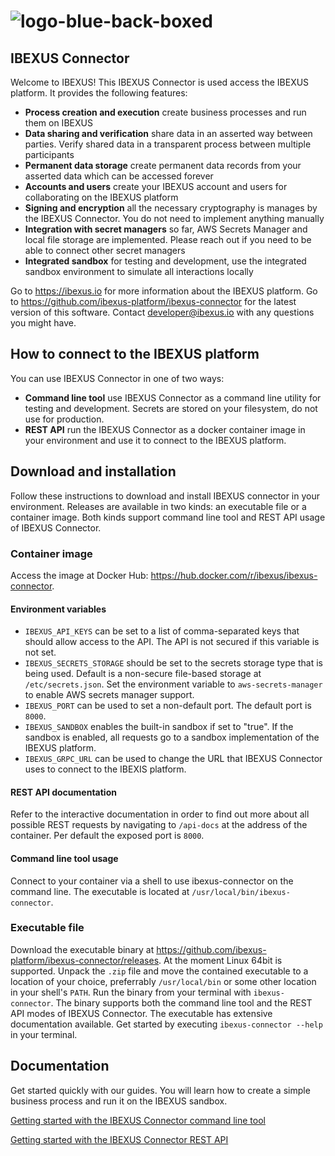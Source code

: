 # ![logo-blue-back-boxed](https://github.com/ibexus-platform/ibexus-connector/assets/67227/d64936b4-372b-4719-b841-2c839936ddb8)

## IBEXUS Connector

Welcome to IBEXUS! This IBEXUS Connector is used access the IBEXUS platform. It provides the following features:

- **Process creation and execution** create business processes and run them on IBEXUS
- **Data sharing and verification** share data in an asserted way between parties. Verify shared data in a transparent process between multiple participants
- **Permanent data storage** create permanent data records from your asserted data which can be accessed forever
- **Accounts and users** create your IBEXUS account and users for collaborating on the IBEXUS platform
- **Signing and encryption** all the necessary cryptography is manages by the IBEXUS Connector. You do not need to implement anything manually
- **Integration with secret managers** so far, AWS Secrets Manager and local file storage are implemented. Please reach out if you need to be able to connect other secret managers
- **Integrated sandbox** for testing and development, use the integrated sandbox environment to simulate all interactions locally

Go to <https://ibexus.io> for more information about the IBEXUS platform. Go to <https://github.com/ibexus-platform/ibexus-connector> for the latest version of this software. Contact [developer@ibexus.io](mailto:developer@ibexus.io) with any questions you might have.

## How to connect to the IBEXUS platform

You can use IBEXUS Connector in one of two ways:

- **Command line tool** use IBEXUS Connector as a command line utility for testing and development. Secrets are stored on your filesystem, do not use for production.
- **REST API** run the IBEXUS Connector as a docker container image in your environment and use it to connect to the IBEXUS platform.

## Download and installation

Follow these instructions to download and install IBEXUS connector in your environment. Releases are available in two kinds: an executable file or a container image. Both kinds support command line tool and REST API usage of IBEXUS Connector.

### Container image

Access the image at Docker Hub: <https://hub.docker.com/r/ibexus/ibexus-connector>.

#### Environment variables

- `IBEXUS_API_KEYS` can be set to a list of comma-separated keys that should allow access to the API. The API is not secured if this variable is not set.
- `IBEXUS_SECRETS_STORAGE` should be set to the secrets storage type that is being used. Default is a non-secure file-based storage at `/etc/secrets.json`. Set the environment variable to `aws-secrets-manager` to enable AWS secrets manager support.
- `IBEXUS_PORT` can be used to set a non-default port. The default port is `8000`.
- `IBEXUS_SANDBOX` enables the built-in sandbox if set to "true". If the sandbox is enabled, all requests go to a sandbox implementation of the IBEXUS platform.
- `IBEXUS_GRPC_URL` can be used to change the URL that IBEXUS Connector uses to connect to the IBEXIS platform.

#### REST API documentation

Refer to the interactive documentation in order to find out more about all possible REST requests by navigating to `/api-docs` at the address of the container. Per default the exposed port is `8000`.

#### Command line tool usage

Connect to your container via a shell to use ibexus-connector on the command line. The executable is located at `/usr/local/bin/ibexus-connector`.

### Executable file

Download the executable binary at <https://github.com/ibexus-platform/ibexus-connector/releases>. At the moment Linux 64bit is supported. Unpack the `.zip` file and move the contained executable to a location of your choice, preferrably `/usr/local/bin` or some other location in your shell's `PATH`. Run the binary from your terminal with `ibexus-connector`. The binary supports both the command line tool and the REST API modes of IBEXUS Connector. The executable has extensive documentation available. Get started by executing `ibexus-connector --help` in your terminal.

## Documentation

Get started quickly with our guides. You will learn how to create a simple business process and run it on the IBEXUS sandbox.

[Getting started with the IBEXUS Connector command line tool](https://github.com/ibexus-platform/ibexus-connector/blob/main/docs/getting-started-command-line-tool.md)

[Getting started with the IBEXUS Connector REST API](https://github.com/ibexus-platform/ibexus-connector/blob/main/docs/getting-started-rest-api.md)
